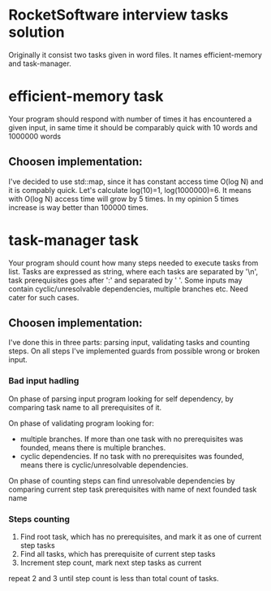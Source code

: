 # RocketSoftware interview tasks solution
Originally it consist two tasks given in word files. It names efficient-memory and task-manager.
# efficient-memory task 
Your program should respond with number of times it has encountered a given input, in same time it should be comparably quick with 10 words and 1000000 words
## Choosen implementation:
I've decided to use std::map, since it has constant access time O(log N) and it is compably quick. Let's calculate log(10)=1, log(1000000)=6. It means with O(log N) access time will grow by 5 times. In my opinion 5 times increase is way better than 100000 times.
# task-manager task 
Your program should count how many steps needed to execute tasks from list. Tasks are expressed as string, where each tasks are separated by '\n',  task prerequisites goes after ':' and separated by ' '. Some inputs may contain cyclic/unresolvable dependencies, multiple branches etc. Need cater for such cases.
## Choosen implementation:
I've done this in three parts: parsing input, validating tasks and counting steps. On all steps I've implemented guards from possible wrong or broken input.
### Bad input hadling

On phase of parsing input program looking for self dependency, by comparing task name to all prerequisites of it.

On phase of validating program looking for:

- multiple branches. If more than one task with no prerequisites was founded, means there is multiple branches.
- cyclic dependencies. If no task with no prerequisites was founded, means there is cyclic/unresolvable dependencies.

On phase of counting steps can find unresolvable dependencies by comparing current step task prerequisites with name of next founded task name

### Steps counting

1. Find root task, which has no prerequisites, and mark it as one of current step tasks
2. Find all tasks, which has prerequisite of current step tasks
3. Increment step count, mark next step tasks as current

repeat 2 and 3 until step count is less than total count of tasks.

